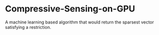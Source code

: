 # Compressive-Sensing-on-GPU
A machine learning based algorithm that would return the sparsest vector satisfying a restriction. 
